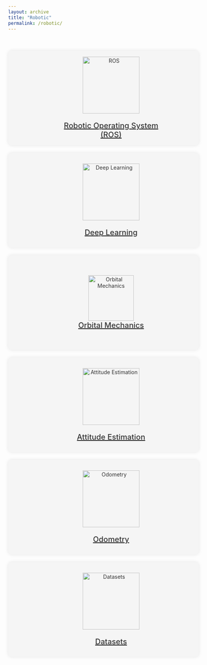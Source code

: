 ```yaml
---
layout: archive
title: "Robotic"
permalink: /robotic/
---
```


<div class="section-container">
  <div class="section">
    <a href="/ros/">
      <div class="section-content">
        <img src="/ros.png" alt="ROS">
        <h2>Robotic Operating System <br> (ROS)</h2>
      </div>
    </a>
  </div>
  
  <div class="section">
    <a href="/deep-learning/">
      <div class="section-content">
        <img src="/deep-learning-image.png" alt="Deep Learning">
        <h2>Deep Learning</h2>
      </div>
    </a>
  </div>

  <div class="section">
    <a href="/orbital-mechanics/">
      <div class="section-content">
        <img src="/orbital-mechanics.png" style="width:120px; margin:0 Auto;" alt="Orbital Mechanics">
        <h2>Orbital Mechanics</h2>
      </div>
    </a>
  </div>

  <div class="section">
    <a href="/attitude-estimation/">
      <div class="section-content">
        <img src="/attitude.png" alt="Attitude Estimation">
        <h2>Attitude Estimation</h2>
      </div>
    </a>
  </div>
  
  <div class="section">
    <a href="/odometry/">
      <div class="section-content">
        <img src="/odometry.png" alt="Odometry">
        <h2>Odometry</h2>
      </div>
    </a>
  </div>
  
  <div class="section">
    <a href="/datasets/">
      <div class="section-content">
        <img src="/datasets.png" alt="Datasets">
        <h2>Datasets</h2>
      </div>
    </a>
  </div>
</div>

<style>
  .section-container {
    display: grid;
    grid-template-columns: repeat(auto-fit, minmax(250px, 1fr));
    grid-gap: 20px;
    margin-top: 50px;
  }
  
  .section {
    display: flex;
    align-items: center;
    justify-content: center;
    height: 250px;
    background-color: #f5f5f5;
    border-radius: 10px;
    overflow: hidden;
    box-shadow: 0px 0px 10px rgba(0, 0, 0, 0.1);
    transition: all 0.3s ease;
  }
  
  .section:hover {
    box-shadow: 0px 5px 10px rgba(0, 0, 0, 0.2);
    background-color: transparent;
  }
  
  .section-content {
    display: flex;
    flex-direction: column;
    align-items: center;
    justify-content: center;
    text-align: center;
    color: #333;
    transition: all 0.3s ease;
    padding: 20px;
    border-radius: 10px;
    width: 100%;
  }
  
  .section:hover .section-content {
    background-color: transparent;
  }
  
  .section img {
    width: 150px;
    height: auto;
    margin-bottom: 20px;
    transition: all 0.3s ease;
  }
  

  
  .section h2 {
    font-size: 20px;
    font-weight: 500;
    margin: 0;
    transition: all 0.3s
  }
    .section:hover h2 {
    transform: scale(1.2);
    color: #fff;
    background-color: #048aff;
    margin: 10px;
    padding: 8px;
    border-radius: 5px;
  }
  .section:hover img {
    box-shadow: 0px 5px 10px rgba(0, 0, 0, 0);
    background-color: transparent;
  }
</style>
